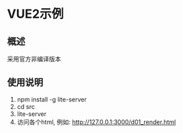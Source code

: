 # VUE2示例

## 概述

采用官方非编译版本

## 使用说明

1. npm install -g lite-server
2. cd src 
3. lite-server
4. 访问各个html, 例如: http://127.0.0.1:3000/d01_render.html